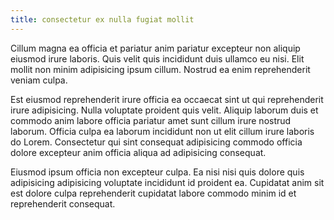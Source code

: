 ```yaml
---
title: consectetur ex nulla fugiat mollit
---
```


Cillum magna ea officia et pariatur anim pariatur excepteur non aliquip eiusmod irure laboris. Quis velit quis incididunt duis ullamco eu nisi. Elit mollit non minim adipisicing ipsum cillum. Nostrud ea enim reprehenderit veniam culpa.

Est eiusmod reprehenderit irure officia ea occaecat sint ut qui reprehenderit irure adipisicing. Nulla voluptate proident quis velit. Aliquip laborum duis et commodo anim labore officia pariatur amet sunt cillum irure nostrud laborum. Officia culpa ea laborum incididunt non ut elit cillum irure laboris do Lorem. Consectetur qui sint consequat adipisicing commodo officia dolore excepteur anim officia aliqua ad adipisicing consequat.

Eiusmod ipsum officia non excepteur culpa. Ea nisi nisi quis dolore quis adipisicing adipisicing voluptate incididunt id proident ea. Cupidatat anim sit est dolore culpa reprehenderit cupidatat labore commodo minim id et reprehenderit consequat.
